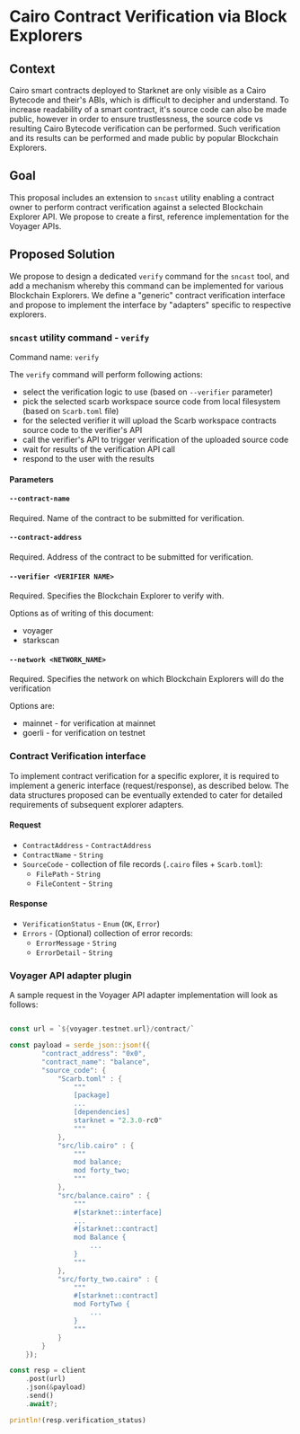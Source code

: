 # Cairo Contract Verification via Block Explorers

## Context

Cairo smart contracts deployed to Starknet are only visible as a Cairo Bytecode and their's ABIs, which is difficult to decipher and understand. To increase readability of a smart contract, it's source code can also be made public, however in order to ensure trustlessness, the source code vs resulting Cairo Bytecode verification can be performed. Such verification and its results can be performed and made public by popular Blockchain Explorers.

## Goal

This proposal includes an extension to `sncast` utility enabling a contract owner to perform contract verification against a selected Blockchain Explorer API. We propose to create a first, reference implementation for the Voyager APIs.

## Proposed Solution

We propose to design a dedicated `verify` command for the `sncast` tool, and add a mechanism whereby this command can be implemented for various Blockchain Explorers. We define a "generic" contract verification interface and propose to implement the interface by "adapters" specific to respective explorers. 

### `sncast` utility command - `verify`

Command name: `verify`

The `verify` command will perform following actions:
- select the verification logic to use (based on `--verifier` parameter)
- pick the selected scarb workspace source code from local filesystem (based on `Scarb.toml` file)
- for the selected verifier it will upload the Scarb workspace contracts source code to the verifier's API
- call the verifier's API to trigger verification of the uploaded source code
- wait for results of the verification API call
- respond to the user with the results 

#### Parameters

#### `--contract-name`

Required.
Name of the contract to be submitted for verification.

#### `--contract-address`

Required.
Address of the contract to be submitted for verification.

#### `--verifier <VERIFIER NAME>`

Required.
Specifies the Blockchain Explorer to verify with.  

Options as of writing of this document: 
 - voyager
 - starkscan

#### `--network <NETWORK_NAME>`

Required.
Specifies the network on which Blockchain Explorers will do the verification

Options are:
 - mainnet - for verification at mainnet
 - goerli -  for verification on testnet

### Contract Verification interface

To implement contract verification for a specific explorer, it is required to implement a generic interface (request/response), as described below. The data structures proposed can be eventually extended to cater for detailed requirements of subsequent explorer adapters.

#### Request

- `ContractAddress` - `ContractAddress`
- `ContractName` - `String`
- `SourceCode` - collection of file records (`.cairo` files  + `Scarb.toml`):
  - `FilePath` - `String`
  - `FileContent` - `String`

#### Response

- `VerificationStatus` - `Enum` (`OK`, `Error`)
- `Errors` - (Optional) collection of error records:
  - `ErrorMessage` - `String`
  - `ErrorDetail` - `String`

### Voyager API adapter plugin

A sample request in the Voyager API adapter implementation will look as follows: 
```rust

const url = `${voyager.testnet.url}/contract/`

const payload = serde_json::json!({
        "contract_address": "0x0",
        "contract_name": "balance",
        "source_code": {
            "Scarb.toml" : {
                """
                [package]
                ...
                [dependencies]
                starknet = "2.3.0-rc0"
                """
            },
            "src/lib.cairo" : {
                """
                mod balance;
                mod forty_two;
                """
            },
            "src/balance.cairo" : {
                """
                #[starknet::interface]
                ...
                #[starknet::contract]
                mod Balance {
                    ...
                }
                """
            },
            "src/forty_two.cairo" : {
                """
                #[starknet::contract]
                mod FortyTwo {
                    ...
                }
                """
            }
        }
    });

const resp = client
    .post(url)
    .json(&payload)
    .send()
    .await?;

println!(resp.verification_status)
```
